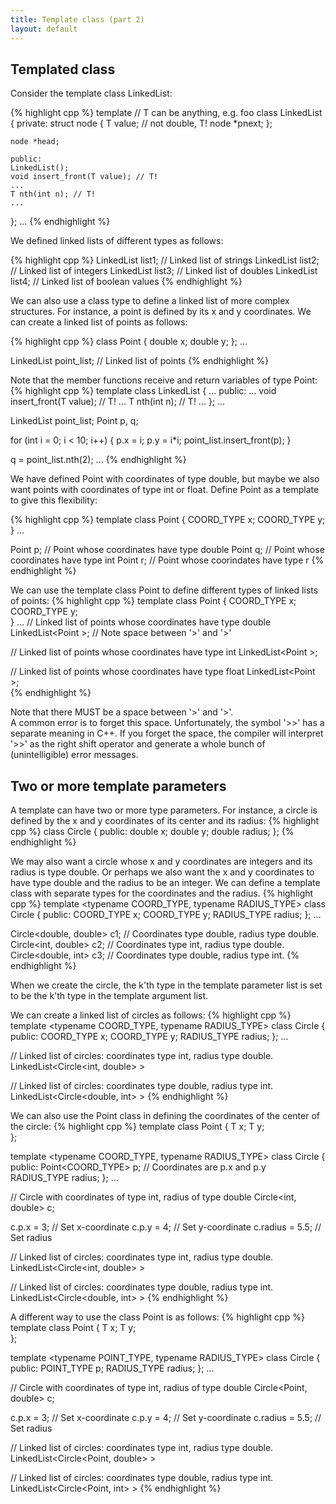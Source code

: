 ```yaml
---
title: Template class (part 2)
layout: default
---
```


## Templated class

Consider the template class LinkedList:

{% highlight cpp %}
template <typename T> // T can be anything, e.g. foo
class LinkedList
{
    private:
    struct node
    {
        T value; // not double, T!
        node *pnext;
    };

    node *head;

    public:
    LinkedList();
    void insert_front(T value); // T!
    ...
    T nth(int n); // T!
    ...
};
...
{% endhighlight %}

We defined linked lists of different types as follows:

{% highlight cpp %}
    LinkedList<string> list1;     // Linked list of strings
    LinkedList<int> list2;        // Linked list of integers
    LinkedList<double> list3;     // Linked list of doubles
    LinkedList<bool> list4;       // Linked list of boolean values
{% endhighlight %}

We can also use a class type to define a linked list of more complex structures.
For instance, a point is defined by its x and y coordinates.
We can create a linked list of points as follows:

{% highlight cpp %}
class Point
{
  double x;
  double y;
};
...

  LinkedList<Point> point_list;    // Linked list of points
{% endhighlight %}

Note that the member functions receive and return variables
of type Point:
{% highlight cpp %}
template <typename T>
class LinkedList
{
    ...
    public:
    ...
    void insert_front(T value); // T!
    ...
    T nth(int n); // T!
    ...
};
...

  LinkedList<Point> point_list;
  Point p, q;

  for (int i = 0; i < 10; i++)
  {
    p.x = i;
    p.y = i*i;
    point_list.insert_front(p);
  }

  q = point_list.nth(2);
...
{% endhighlight %}

We have defined Point with coordinates of type double,
but maybe we also want points with coordinates of type int or float.
Define Point as a template to give this flexibility:

{% highlight cpp %}
template <typename COORD_TYPE>
class Point 
{
  COORD_TYPE x;
  COORD_TYPE y;  
}
...

  Point<double> p;      // Point whose coordinates have type double
  Point<int> q;         // Point whose coordinates have type int
  Point<float> r;       // Point whose coorindates have type r
{% endhighlight %}

We can use the template class Point to define different types
of linked lists of points:
{% highlight cpp %}
template <typename COORD_TYPE>
class Point 
{
  COORD_TYPE x;
  COORD_TYPE y;  
}
...
// Linked list of points whose coordinates have type double
  LinkedList<Point<double> >;    // Note space between '>' and '>'

// Linked list of points whose coordinates have type int
  LinkedList<Point<int> >;  

// Linked list of points whose coordinates have type float
  LinkedList<Point<int> >;  
{% endhighlight %}

Note that there MUST be a space between '>' and '>'.  
A common error is to forget this space.
Unfortunately, the symbol '>>' has a separate meaning in C++.
If you forget the space, the compiler will interpret '>>' 
as the right shift operator
and generate a whole bunch of (unintelligible) error messages.

## Two or more template parameters

A template can have two or more type parameters.
For instance, a circle is defined by the x and y coordinates
of its center and its radius:
{% highlight cpp %}
class Circle
{
  public:
    double x;
    double y;
    double radius;
};
{% endhighlight %}

We may also want a circle whose x and y coordinates are integers
and its radius is type double.
Or perhaps we also want the x and y coordinates to have type double
and the radius to be an integer.
We can define a template class with separate types 
for the coordinates and the radius.
{% highlight cpp %}
template <typename COORD_TYPE, typename RADIUS_TYPE>
class Circle
{
  public:
    COORD_TYPE x;
    COORD_TYPE y;
    RADIUS_TYPE radius;
};
...

  Circle<double, double> c1;  // Coordinates type double, radius type double.
  Circle<int, double> c2;     // Coordinates type int, radius type double.
  Circle<double, int> c3;     // Coordinates type double, radius type int.
{% endhighlight %}

When we create the circle, the k'th type in the template parameter list
is set to be the k'th type in the template argument list.

We can create a linked list of circles as follows:
{% highlight cpp %}
template <typename COORD_TYPE, typename RADIUS_TYPE>
class Circle
{
  public:
    COORD_TYPE x;
    COORD_TYPE y;
    RADIUS_TYPE radius;
};
...

  // Linked list of circles: coordinates type int, radius type double.
  LinkedList<Circle<int, double> >

  // Linked list of circles: coordinates type double, radius type int.
  LinkedList<Circle<double, int> >
{% endhighlight %}

We can also use the Point class in defining the coordinates 
of the center of the circle:
{% highlight cpp %}
template <typename T>
class Point 
{
  T x;
  T y;  
};

template <typename COORD_TYPE, typename RADIUS_TYPE>
class Circle
{
  public:
    Point<COORD_TYPE> p;  // Coordinates are p.x and p.y
    RADIUS_TYPE radius;
};
...

  // Circle with coordinates of type int, radius of type double
  Circle<int, double> c;

  c.p.x = 3;          // Set x-coordinate
  c.p.y = 4;          // Set y-coordinate
  c.radius = 5.5;     // Set radius

  // Linked list of circles: coordinates type int, radius type double.
  LinkedList<Circle<int, double> >

  // Linked list of circles: coordinates type double, radius type int.
  LinkedList<Circle<double, int> >
{% endhighlight %}

A different way to use the class Point is as follows:
{% highlight cpp %}
template <typename T>
class Point 
{
  T x;
  T y;  
};

template <typename POINT_TYPE, typename RADIUS_TYPE>
class Circle
{
  public:
    POINT_TYPE p;
    RADIUS_TYPE radius;
};
...

  // Circle with coordinates of type int, radius of type double
  Circle<Point<int>, double> c;

  c.p.x = 3;          // Set x-coordinate
  c.p.y = 4;          // Set y-coordinate
  c.radius = 5.5;     // Set radius

  // Linked list of circles: coordinates type int, radius type double.
  LinkedList<Circle<Point<int>, double> >

  // Linked list of circles: coordinates type double, radius type int.
  LinkedList<Circle<Point<double>, int> >
{% endhighlight %}
